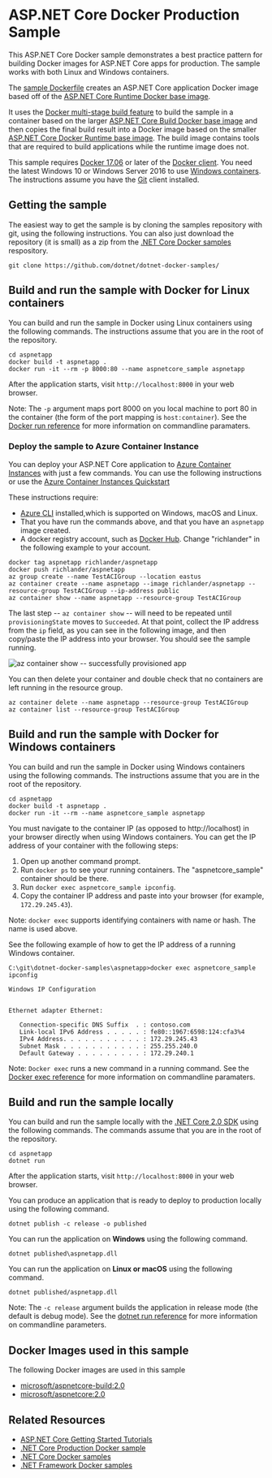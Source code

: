 # ASP.NET Core Docker Production Sample

This ASP.NET Core Docker sample demonstrates a best practice pattern for building Docker images for ASP.NET Core apps for production. The sample works with both Linux and Windows containers.

The [sample Dockerfile](Dockerfile) creates an ASP.NET Core application Docker image based off of the [ASP.NET Core Runtime Docker base image](https://hub.docker.com/r/microsoft/aspnetcore/).

It uses the [Docker multi-stage build feature](https://github.com/dotnet/announcements/issues/18) to build the sample in a container based on the larger [ASP.NET Core Build Docker base image](https://hub.docker.com/r/microsoft/aspnetcore-build/) and then copies the final build result into a Docker image based on the smaller [ASP.NET Core Docker Runtime base image](https://hub.docker.com/r/microsoft/aspnetcore/). The build image contains tools that are required to build applications while the runtime image does not.

This sample requires [Docker 17.06](https://docs.docker.com/release-notes/docker-ce) or later of the [Docker client](https://www.docker.com/products/docker). You need the latest Windows 10 or Windows Server 2016 to use [Windows containers](http://aka.ms/windowscontainers). The instructions assume you have the [Git](https://git-scm.com/downloads) client installed.

## Getting the sample

The easiest way to get the sample is by cloning the samples repository with git, using the following instructions. You can also just download the repository (it is small) as a zip from the [.NET Core Docker samples](https://github.com/dotnet/dotnet-docker-samples/) respository.

```console
git clone https://github.com/dotnet/dotnet-docker-samples/
```

## Build and run the sample with Docker for Linux containers

You can build and run the sample in Docker using Linux containers using the following commands. The instructions assume that you are in the root of the repository.

```console
cd aspnetapp
docker build -t aspnetapp .
docker run -it --rm -p 8000:80 --name aspnetcore_sample aspnetapp
```

After the application starts, visit `http://localhost:8000` in your web browser.

Note: The `-p` argument maps port 8000 on you local machine to port 80 in the container (the form of the port mapping is `host:container`). See the [Docker run reference](https://docs.docker.com/engine/reference/commandline/run/) for more information on commandline paramaters.

### Deploy the sample to Azure Container Instance

You can deploy your ASP.NET Core application to [Azure Container Instances](https://azure.microsoft.com/en-us/blog/announcing-azure-container-instances/) with just a few commands. You can use the following instructions or use the [Azure Container Instances Quickstart](https://docs.microsoft.com/azure/container-instances/container-instances-quickstart)

These instructions require:

* [Azure CLI](https://docs.microsoft.com/en-us/cli/azure/install-azure-cli) installed,which is supported on Windows, macOS and Linux.
* That you have run the commands above, and that you have an `aspnetapp` image created.
* A docker registry account, such as [Docker Hub](https://hub.docker.com/). Change "richlander" in the following example to your account.

```console
docker tag aspnetapp richlander/aspnetapp
docker push richlander/aspnetapp
az group create --name TestACIGroup --location eastus
az container create --name aspnetapp --image richlander/aspnetapp --resource-group TestACIGroup --ip-address public
az container show --name aspnetapp --resource-group TestACIGroup
```

The last step -- `az container show` -- will need to be repeated until `provisioningState` moves to `Succeeded`. At that point, collect the IP address from the `ip` field, as you can see in the following image, and then copy/paste the IP address into your browser. You should see the sample running.

![az container show -- successfully provisioned app](https://user-images.githubusercontent.com/2608468/29669868-b492c4e8-8899-11e7-82cc-d3ae1262a080.png)

You can then delete your container and double check that no containers are left running in the resource group.

```console
az container delete --name aspnetapp --resource-group TestACIGroup
az container list --resource-group TestACIGroup
```

## Build and run the sample with Docker for Windows containers

You can build and run the sample in Docker using Windows containers using the following commands. The instructions assume that you are in the root of the repository.

```console
cd aspnetapp
docker build -t aspnetapp .
docker run -it --rm --name aspnetcore_sample aspnetapp
```

You must navigate to the container IP (as opposed to http://localhost) in your browser directly when using Windows containers. You can get the IP address of your container with the following steps:

1. Open up another command prompt.
1. Run `docker ps` to see your running containers. The "aspnetcore_sample" container should be there.
1. Run `docker exec aspnetcore_sample ipconfig`.
1. Copy the container IP address and paste into your browser (for example, `172.29.245.43`).

Note: `docker exec` supports identifying containers with name or hash. The name is used above.

See the following example of how to get the IP address of a running Windows container.

```console
C:\git\dotnet-docker-samples\aspnetapp>docker exec aspnetcore_sample ipconfig

Windows IP Configuration


Ethernet adapter Ethernet:

   Connection-specific DNS Suffix  . : contoso.com
   Link-local IPv6 Address . . . . . : fe80::1967:6598:124:cfa3%4
   IPv4 Address. . . . . . . . . . . : 172.29.245.43
   Subnet Mask . . . . . . . . . . . : 255.255.240.0
   Default Gateway . . . . . . . . . : 172.29.240.1
```

Note: `Docker exec` runs a new command in a running command. See the [Docker exec reference](https://docs.docker.com/engine/reference/commandline/exec/) for more information on commandline paramaters.

## Build and run the sample locally

You can build and run the sample locally with the [.NET Core 2.0 SDK](https://www.microsoft.com/net/download/core) using the following commands. The commands assume that you are in the root of the repository.

```console
cd aspnetapp
dotnet run
```

After the application starts, visit `http://localhost:8000` in your web browser.

You can produce an application that is ready to deploy to production locally using the following command.

```console
dotnet publish -c release -o published
```

You can run the application on **Windows** using the following command.

```console
dotnet published\aspnetapp.dll
```

You can run the application on **Linux or macOS** using the following command.

```console
dotnet published/aspnetapp.dll
```

Note: The `-c release` argument builds the application in release mode (the default is debug mode). See the [dotnet run reference](https://docs.microsoft.com/dotnet/core/tools/dotnet-run) for more information on commandline parameters.

## Docker Images used in this sample

The following Docker images are used in this sample

* [microsoft/aspnetcore-build:2.0](https://hub.docker.com/r/microsoft/aspnetcore-build)
* [microsoft/aspnetcore:2.0](https://hub.docker.com/r/microsoft/aspnetcore/)

## Related Resources

* [ASP.NET Core Getting Started Tutorials](https://www.asp.net/get-started)
* [.NET Core Production Docker sample](../dotnetapp-prod/README.md)
* [.NET Core Docker samples](../README.md)
* [.NET Framework Docker samples](https://github.com/Microsoft/dotnet-framework-docker-samples)
